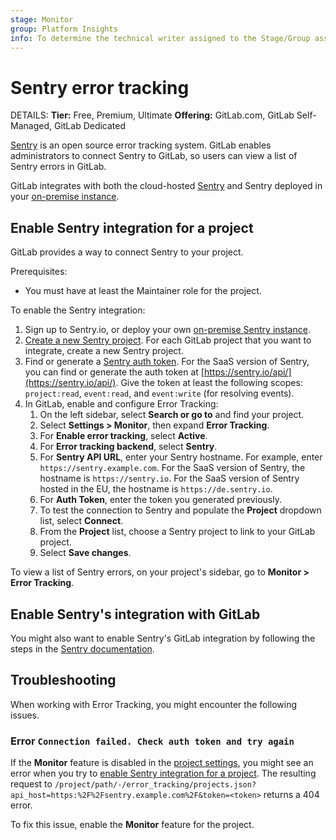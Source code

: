 ```yaml
---
stage: Monitor
group: Platform Insights
info: To determine the technical writer assigned to the Stage/Group associated with this page, see https://handbook.gitlab.com/handbook/product/ux/technical-writing/#assignments
---
```


# Sentry error tracking

DETAILS:
**Tier:** Free, Premium, Ultimate
**Offering:** GitLab.com, GitLab Self-Managed, GitLab Dedicated

[Sentry](https://sentry.io/) is an open source error tracking system. GitLab enables
administrators to connect Sentry to GitLab, so users can view a list of Sentry errors in GitLab.

GitLab integrates with both the cloud-hosted [Sentry](https://sentry.io) and Sentry
deployed in your [on-premise instance](https://github.com/getsentry/onpremise/).

## Enable Sentry integration for a project

GitLab provides a way to connect Sentry to your project.

Prerequisites:

- You must have at least the Maintainer role for the project.

To enable the Sentry integration:

1. Sign up to Sentry.io, or deploy your own [on-premise Sentry instance](https://github.com/getsentry/onpremise/).
1. [Create a new Sentry project](https://docs.sentry.io/product/sentry-basics/integrate-frontend/create-new-project/).
   For each GitLab project that you want to integrate, create a new Sentry project.
1. Find or generate a [Sentry auth token](https://docs.sentry.io/api/auth/#auth-tokens).
   For the SaaS version of Sentry, you can find or generate the auth token at [https://sentry.io/api/](https://sentry.io/api/).
   Give the token at least the following scopes: `project:read`, `event:read`, and
   `event:write` (for resolving events).
1. In GitLab, enable and configure Error Tracking:
   1. On the left sidebar, select **Search or go to** and find your project.
   1. Select **Settings > Monitor**, then expand **Error Tracking**.
   1. For **Enable error tracking**, select **Active**.
   1. For **Error tracking backend**, select **Sentry**.
   1. For **Sentry API URL**, enter your Sentry hostname. For example,
      enter `https://sentry.example.com`.
      For the SaaS version of Sentry, the hostname is `https://sentry.io`.
      For the SaaS version of Sentry hosted in the EU, the hostname is `https://de.sentry.io`.
   1. For **Auth Token**, enter the token you generated previously.
   1. To test the connection to Sentry and populate the **Project** dropdown list,
      select **Connect**.
   1. From the **Project** list, choose a Sentry project to link to your GitLab project.
   1. Select **Save changes**.

To view a list of Sentry errors, on your project's sidebar, go to **Monitor > Error Tracking**.

## Enable Sentry's integration with GitLab

You might also want to enable Sentry's GitLab integration by following the steps
in the [Sentry documentation](https://docs.sentry.io/organization/integrations/source-code-mgmt/gitlab/).

## Troubleshooting

When working with Error Tracking, you might encounter the following issues.

### Error `Connection failed. Check auth token and try again`

If the **Monitor** feature is disabled in the
[project settings](../user/project/settings/index.md#configure-project-features-and-permissions),
you might see an error when you try to [enable Sentry integration for a project](#enable-sentry-integration-for-a-project).
The resulting request to `/project/path/-/error_tracking/projects.json?api_host=https:%2F%2Fsentry.example.com%2F&token=<token>` returns a 404 error.

To fix this issue, enable the **Monitor** feature for the project.

